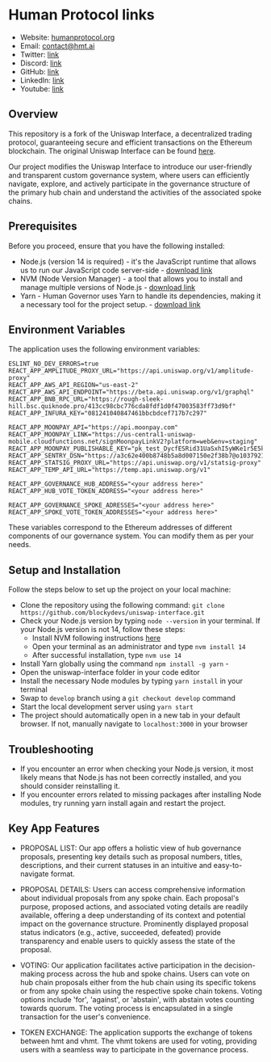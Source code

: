# Human Protocol links

- Website: [humanprotocol.org](https://humanprotocol.org/)
- Email: [contact@hmt.ai](mailto:contact@hmt.ai)
- Twitter: [link](http://hmt.ai/twitter)
- Discord: [link](http://hmt.ai/discord)
- GitHub: [link](http://hmt.ai/github)
- LinkedIn: [link](http://hmt.ai/linkedin)
- Youtube: [link](https://www.youtube.com/@HUMANProtocol)


## Overview

This repository is a fork of the Uniswap Interface, a decentralized trading protocol, guaranteeing secure and efficient transactions on the Ethereum blockchain. The original Uniswap Interface can be found [here](https://github.com/Uniswap/interface).

Our project modifies the Uniswap Interface to introduce our user-friendly and transparent custom governance system, where users can efficiently navigate, explore, and actively participate in the governance structure of the primary hub chain and understand the activities of the associated spoke chains.


## Prerequisites

Before you proceed, ensure that you have the following installed:
- Node.js (version 14 is required) - it's the JavaScript runtime that allows us to run our JavaScript code server-side - [download link](https://nodejs.org/en/download) 
- NVM (Node Version Manager) - a tool that allows you to install and manage multiple versions of Node.js - [download link](https://github.com/coreybutler/nvm-windows/releases) 
- Yarn - Human Governor uses Yarn to handle its dependencies, making it a necessary tool for the project setup. - [download link](https://yarnpkg.com/cli/install)


## Environment Variables

The application uses the following environment variables:

```
ESLINT_NO_DEV_ERRORS=true
REACT_APP_AMPLITUDE_PROXY_URL="https://api.uniswap.org/v1/amplitude-proxy"
REACT_APP_AWS_API_REGION="us-east-2"
REACT_APP_AWS_API_ENDPOINT="https://beta.api.uniswap.org/v1/graphql"
REACT_APP_BNB_RPC_URL="https://rough-sleek-hill.bsc.quiknode.pro/413cc98cbc776cda8fdf1d0f47003583ff73d9bf"
REACT_APP_INFURA_KEY="081241040847461bbcbdcef717b7c297"

REACT_APP_MOONPAY_API="https://api.moonpay.com"
REACT_APP_MOONPAY_LINK="https://us-central1-uniswap-mobile.cloudfunctions.net/signMoonpayLinkV2?platform=web&env=staging"
REACT_APP_MOONPAY_PUBLISHABLE_KEY="pk_test_DycfESRid31UaSxhI5yWKe1r5E5kKSz"
REACT_APP_SENTRY_DSN="https://a3c62e400b8748b5a8d007150e2f38b7@o1037921.ingest.sentry.io/4504255148851200"
REACT_APP_STATSIG_PROXY_URL="https://api.uniswap.org/v1/statsig-proxy"
REACT_APP_TEMP_API_URL="https://temp.api.uniswap.org/v1"

REACT_APP_GOVERNANCE_HUB_ADDRESS="<your address here>"
REACT_APP_HUB_VOTE_TOKEN_ADDRESS="<your address here>"

REACT_APP_GOVERNANCE_SPOKE_ADRESSES="<your address here>"
REACT_APP_SPOKE_VOTE_TOKEN_ADDRESSES="<your address here>"
```

These variables correspond to the Ethereum addresses of different components of our governance system. You can modify them as per your needs.


## Setup and Installation

Follow the steps below to set up the project on your local machine:

- Clone the repository using the following command: `git clone https://github.com/blockydevs/uniswap-interface.git`
- Check your Node.js version by typing `node --version` in your terminal. If your Node.js version is not 14, follow these steps:
    * Install NVM following instructions [here](https://www.freecodecamp.org/news/node-version-manager-nvm-install-guide/)
    * Open your terminal as an administrator and type `nvm install 14`
    * After successful installation, type `nvm use 14`
- Install Yarn globally using the command `npm install -g yarn` - 
- Open the uniswap-interface folder in your code editor
- Install the necessary Node modules by typing `yarn install` in your terminal
- Swap to `develop` branch using a `git checkout develop` command
- Start the local development server using `yarn start`
- The project should automatically open in a new tab in your default browser. If not, manually navigate to `localhost:3000` in your browser


## Troubleshooting

- If you encounter an error when checking your Node.js version, it most likely means that Node.js has not been correctly installed, and you should consider reinstalling it.
- If you encounter errors related to missing packages after installing Node modules, try running yarn install again and restart the project.


## Key App Features

- PROPOSAL LIST: Our app offers a holistic view of hub governance proposals, presenting key details such as proposal numbers, titles, descriptions, and their current statuses in an intuitive and easy-to-navigate format.

- PROPOSAL DETAILS: Users can access comprehensive information about individual proposals from any spoke chain. Each proposal's purpose, proposed actions, and associated voting details are readily available, offering a deep understanding of its context and potential impact on the governance structure. Prominently displayed proposal status indicators (e.g., active, succeeded, defeated) provide transparency and enable users to quickly assess the state of the proposal.

- VOTING: Our application facilitates active participation in the decision-making process across the hub and spoke chains. Users can vote on hub chain proposals either from the hub chain using its specific tokens or from any spoke chain using the respective spoke chain tokens. Voting options include 'for', 'against', or 'abstain', with abstain votes counting towards quorum. The voting process is encapsulated in a single transaction for the user's convenience.

- TOKEN EXCHANGE: The application supports the exchange of tokens between hmt and vhmt. The vhmt tokens are used for voting, providing users with a seamless way to participate in the governance process.